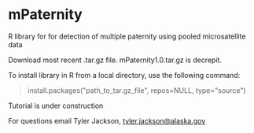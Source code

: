 # mPaternity
R library for for detection of multiple paternity using pooled microsatellite data

Download most recent .tar.gz file. mPaternity1.0.tar.gz is decrepit.

To install library in R from a local directory, use the following command:

> install.packages("path_to_tar.gz_file", repos=NULL, type="source")

Tutorial is under construction

For questions email Tyler Jackson, tyler.jackson@alaska.gov
